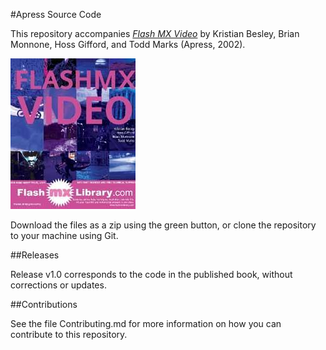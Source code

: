 #Apress Source Code

This repository accompanies [*Flash MX Video*](http://www.apress.com/9781590591727) by Kristian Besley, Brian Monnone, Hoss Gifford, and Todd Marks (Apress, 2002).

![Cover image](9781590591727.jpg)

Download the files as a zip using the green button, or clone the repository to your machine using Git.

##Releases

Release v1.0 corresponds to the code in the published book, without corrections or updates.

##Contributions

See the file Contributing.md for more information on how you can contribute to this repository.

